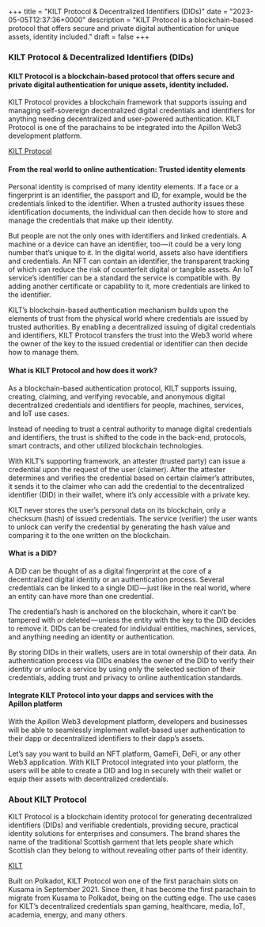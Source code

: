 +++
title = "KILT Protocol & Decentralized Identifiers (DIDs)"
date = "2023-05-05T12:37:36+0000"
description = "KILT Protocol is a blockchain-based protocol that offers secure and private digital authentication for unique assets, identity included."
draft = false
+++

### KILT Protocol & Decentralized Identifiers (DIDs)


#### KILT Protocol is a blockchain-based protocol that offers secure and private digital authentication for unique assets, identity included.


KILT Protocol provides a blockchain framework that supports issuing and managing self-sovereign decentralized digital credentials and identifiers for anything needing decentralized and user-powered authentication. KILT Protocol is one of the parachains to be integrated into the Apillon Web3 development platform.

[KILT Protocol](https://www.kilt.io/)

#### From the real world to online authentication: Trusted identity elements


Personal identity is comprised of many identity elements. If a face or a fingerprint is an identifier, the passport and ID, for example, would be the credentials linked to the identifier. When a trusted authority issues these identification documents, the individual can then decide how to store and manage the credentials that make up their identity.


But people are not the only ones with identifiers and linked credentials. A machine or a device can have an identifier, too — it could be a very long number that’s unique to it. In the digital world, assets also have identifiers and credentials. An NFT can contain an identifier, the transparent tracking of which can reduce the risk of counterfeit digital or tangible assets. An IoT service’s identifier can be a standard the service is compatible with. By adding another certificate or capability to it, more credentials are linked to the identifier.


KILT’s blockchain-based authentication mechanism builds upon the elements of trust from the physical world where credentials are issued by trusted authorities. By enabling a decentralized issuing of digital credentials and identifiers, KILT Protocol transfers the trust into the Web3 world where the owner of the key to the issued credential or identifier can then decide how to manage them.


#### What is KILT Protocol and how does it work?


As a blockchain-based authentication protocol, KILT supports issuing, creating, claiming, and verifying revocable, and anonymous digital decentralized credentials and identifiers for people, machines, services, and IoT use cases.


Instead of needing to trust a central authority to manage digital credentials and identifiers, the trust is shifted to the code in the back-end, protocols, smart contracts, and other utilized blockchain technologies.


With KILT’s supporting framework, an attester (trusted party) can issue a credential upon the request of the user (claimer). After the attester determines and verifies the credential based on certain claimer’s attributes, it sends it to the claimer who can add the credential to the decentralized identifier (DID) in their wallet, where it’s only accessible with a private key.


KILT never stores the user’s personal data on its blockchain, only a checksum (hash) of issued credentials. The service (verifier) the user wants to unlock can verify the credential by generating the hash value and comparing it to the one written on the blockchain.


#### What is a DID?


A DID can be thought of as a digital fingerprint at the core of a decentralized digital identity or an authentication process. Several credentials can be linked to a single DID — just like in the real world, where an entity can have more than one credential.


The credential’s hash is anchored on the blockchain, where it can’t be tampered with or deleted — unless the entity with the key to the DID decides to remove it. DIDs can be created for individual entities, machines, services, and anything needing an identity or authentication.


By storing DIDs in their wallets, users are in total ownership of their data. An authentication process via DIDs enables the owner of the DID to verify their identity or unlock a service by using only the selected section of their credentials, adding trust and privacy to online authentication standards.


#### Integrate KILT Protocol into your dapps and services with the Apillon platform


With the Apillon Web3 development platform, developers and businesses will be able to seamlessly implement wallet-based user authentication to their dapp or decentralized identifiers to their dapp’s assets.


Let’s say you want to build an NFT platform, GameFi, DeFi, or any other Web3 application. With KILT Protocol integrated into your platform, the users will be able to create a DID and log in securely with their wallet or equip their assets with decentralized credentials.


### About KILT Protocol


KILT Protocol is a blockchain identity protocol for generating decentralized identifiers (DIDs) and verifiable credentials, providing secure, practical identity solutions for enterprises and consumers. The brand shares the name of the traditional Scottish garment that lets people share which Scottish clan they belong to without revealing other parts of their identity.

[KILT](https://www.kilt.io/)

Built on Polkadot, KILT Protocol won one of the first parachain slots on Kusama in September 2021. Since then, it has become the first parachain to migrate from Kusama to Polkadot, being on the cutting edge. The use cases for KILT’s decentralized credentials span gaming, healthcare, media, IoT, academia, energy, and many others.

